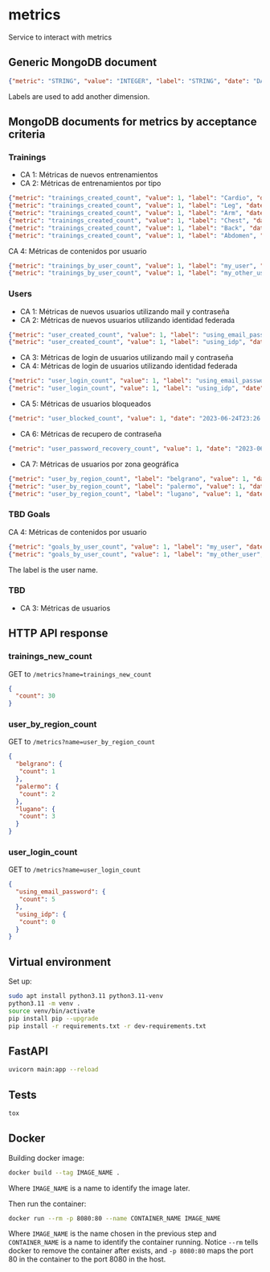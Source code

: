 # metrics

Service to interact with metrics

## Generic MongoDB document

```json
{"metric": "STRING", "value": "INTEGER", "label": "STRING", "date": "DATE"}
```

Labels are used to add another dimension.

## MongoDB documents for metrics by acceptance criteria

### Trainings

- CA 1: Métricas de nuevos entrenamientos
- CA 2: Métricas de entrenamientos por tipo

```json
{"metric": "trainings_created_count", "value": 1, "label": "Cardio", "date": "2023-06-24T23:26:45-03:00"}
{"metric": "trainings_created_count", "value": 1, "label": "Leg", "date": "2023-06-24T23:26:45-03:00"}
{"metric": "trainings_created_count", "value": 1, "label": "Arm", "date": "2023-06-24T23:26:45-03:00"}
{"metric": "trainings_created_count", "value": 1, "label": "Chest", "date": "2023-06-24T23:26:45-03:00"}
{"metric": "trainings_created_count", "value": 1, "label": "Back", "date": "2023-06-24T23:26:45-03:00"}
{"metric": "trainings_created_count", "value": 1, "label": "Abdomen", "date": "2023-06-24T23:26:45-03:00"}
```

CA 4: Métricas de contenidos por usuario

```json
{"metric": "trainings_by_user_count", "value": 1, "label": "my_user", "date": "2023-06-24T23:26:45-03:00"}
{"metric": "trainings_by_user_count", "value": 1, "label": "my_other_user", "date": "2023-06-24T23:26:45-03:00"}
```

### Users

- CA 1: Métricas de nuevos usuarios utilizando mail y contraseña
- CA 2: Métricas de nuevos usuarios utilizando identidad federada

```json
{"metric": "user_created_count", "value": 1, "label": "using_email_password", "date": "2023-06-24T23:26:45-03:00"}
{"metric": "user_created_count", "value": 1, "label": "using_idp", "date": "2023-06-24T23:26:45-03:00"}
```

- CA 3: Métricas de login de usuarios utilizando mail y contraseña
- CA 4: Métricas de login de usuarios utilizando identidad federada

```json
{"metric": "user_login_count", "value": 1, "label": "using_email_password", "date": "2023-06-24T23:26:45-03:00"}
{"metric": "user_login_count", "value": 1, "label": "using_idp", "date": "2023-06-24T23:26:45-03:00"}
```

- CA 5: Métricas de usuarios bloqueados

```json
{"metric": "user_blocked_count", "value": 1, "date": "2023-06-24T23:26:45-03:00"}
```

- CA 6: Métricas de recupero de contraseña

```json
{"metric": "user_password_recovery_count", "value": 1, "date": "2023-06-24T23:26:45-03:00"}
```

- CA 7: Métricas de usuarios por zona geográfica

```json
{"metric": "user_by_region_count", "label": "belgrano", "value": 1, "date": "2023-06-24T23:26:45-03:00"}
{"metric": "user_by_region_count", "label": "palermo", "value": 1, "date": "2023-06-24T23:26:45-03:00"}
{"metric": "user_by_region_count", "label": "lugano", "value": 1, "date": "2023-06-24T23:26:45-03:00"}
```

### TBD Goals

CA 4: Métricas de contenidos por usuario

```json
{"metric": "goals_by_user_count", "value": 1, "label": "my_user", "date": "2023-06-24T23:26:45-03:00"}
{"metric": "goals_by_user_count", "value": 1, "label": "my_other_user", "date": "2023-06-24T23:26:45-03:00"}
```

The label is the user name.

### TBD

- CA 3: Métricas de usuarios

## HTTP API response

### trainings_new_count

GET to `/metrics?name=trainings_new_count`

```json
{
  "count": 30
}
```

### user_by_region_count

GET to `/metrics?name=user_by_region_count`

```json
{
  "belgrano": {
   "count": 1
  },
  "palermo": {
   "count": 2
  },
  "lugano": {
   "count": 3
  }
}
```

### user_login_count

GET to `/metrics?name=user_login_count`

```json
{
  "using_email_password": {
   "count": 5
  },
  "using_idp": {
   "count": 0
  }
}
```

## Virtual environment

Set up:

```bash
sudo apt install python3.11 python3.11-venv
python3.11 -m venv .
source venv/bin/activate
pip install pip --upgrade
pip install -r requirements.txt -r dev-requirements.txt
```

## FastAPI

```bash
uvicorn main:app --reload
```

## Tests

```bash
tox
```

## Docker

Building docker image:

```bash
docker build --tag IMAGE_NAME .
```

Where `IMAGE_NAME` is a name to identify the image later.

Then run the container:

```bash
docker run --rm -p 8080:80 --name CONTAINER_NAME IMAGE_NAME
```

Where `IMAGE_NAME` is the name chosen in the previous step and `CONTAINER_NAME`
is a name to identify the container running.
Notice `--rm` tells docker to remove the container after exists, and
`-p 8080:80` maps the port 80 in the container to the port 8080 in the host.

